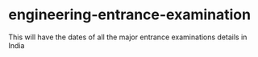 # engineering-entrance-examination
This will have the dates of all the major entrance examinations details in India
